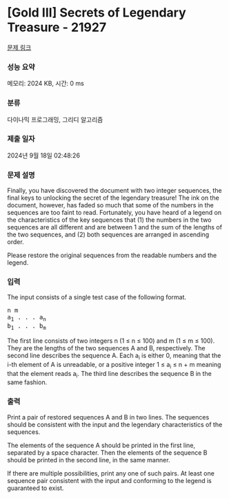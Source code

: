 # [Gold III] Secrets of Legendary Treasure - 21927 

[문제 링크](https://www.acmicpc.net/problem/21927) 

### 성능 요약

메모리: 2024 KB, 시간: 0 ms

### 분류

다이나믹 프로그래밍, 그리디 알고리즘

### 제출 일자

2024년 9월 18일 02:48:26

### 문제 설명

<p>Finally, you have discovered the document with two integer sequences, the final keys to unlocking the secret of the legendary treasure! The ink on the document, however, has faded so much that some of the numbers in the sequences are too faint to read. Fortunately, you have heard of a legend on the characteristics of the key sequences that (1) the numbers in the two sequences are all different and are between 1 and the sum of the lengths of the two sequences, and (2) both sequences are arranged in ascending order.</p>

<p>Please restore the original sequences from the readable numbers and the legend.</p>

### 입력 

 <p>The input consists of a single test case of the following format.</p>

<pre>n m
a<sub>1</sub> . . . a<sub>n</sub>
b<sub>1</sub> . . . b<sub>m</sub></pre>

<p>The first line consists of two integers n (1 ≤ n ≤ 100) and m (1 ≤ m ≤ 100). They are the lengths of the two sequences A and B, respectively. The second line describes the sequence A. Each a<sub>i</sub> is either 0, meaning that the i-th element of A is unreadable, or a positive integer 1 ≤ a<sub>i</sub> ≤ n + m meaning that the element reads a<sub>i</sub>. The third line describes the sequence B in the same fashion.</p>

### 출력 

 <p>Print a pair of restored sequences A and B in two lines. The sequences should be consistent with the input and the legendary characteristics of the sequences.</p>

<p>The elements of the sequence A should be printed in the first line, separated by a space character. Then the elements of the sequence B should be printed in the second line, in the same manner.</p>

<p>If there are multiple possibilities, print any one of such pairs. At least one sequence pair consistent with the input and conforming to the legend is guaranteed to exist.</p>

